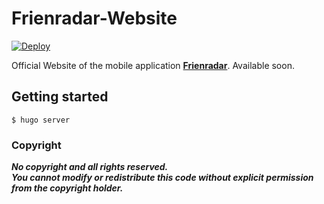 # Frienradar-Website
[![Deploy](https://github.com/luca-bruegger/Frienradar-Website/actions/workflows/deploy.yml/badge.svg)](https://github.com/luca-bruegger/Frienradar-Website/actions/workflows/deploy.yml)

Official Website of the mobile application [**Frienradar**](https://frienradar.com). Available soon.

## Getting started

```
$ hugo server
```

### Copyright 

***No copyright and all rights reserved. <br> You cannot modify or redistribute this code without explicit permission from the copyright holder.***
